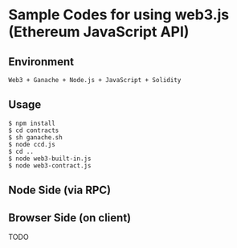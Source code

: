 # Sample Codes for using web3.js (Ethereum JavaScript API)  
## Environment  
```
Web3 + Ganache + Node.js + JavaScript + Solidity  
```
## Usage  
```
$ npm install  
$ cd contracts  
$ sh ganache.sh  
$ node ccd.js  
$ cd ..  
$ node web3-built-in.js  
$ node web3-contract.js  
```
## Node Side (via RPC)  

## Browser Side (on client)  

TODO